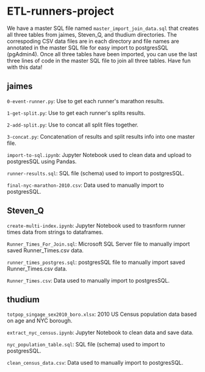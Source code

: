 # ETL-runners-project

We have a master SQL file named `master_import_join_data.sql` that creates all three tables from jaimes, Steven_Q, and thudium directories. The correspoding CSV data files are in each directory and file names are annotated in the master SQL file for easy import to postgresSQL (pgAdmin4). Once all three tables have been imported, you can use the last three lines of code in the master SQL file to join all three tables. Have fun with this data!

## jaimes
`0-event-runner.py`: Use to get each runner's marathon results.

`1-get-split.py`: Use to get each runner's splits results.

`2-add-split.py`: Use to concat all split files together.

`3-concat.py`: Concatenation of results and split results info into one master file.

`import-to-sql.ipynb`: Jupyter Notebook used to clean data and upload to postgresSQL using Pandas.

`runner-results.sql`: SQL file (schema) used to import to postgresSQL.

`final-nyc-marathon-2010.csv`: Data used to manually import to postgresSQL.

## Steven_Q
`create-multi-index.ipynb`: Jupyter Notebook used to trasnform runner times data from strings to dataframes.

`Runner_Times_For_Join.sql`: Microsoft SQL Server file to manually import saved Runner_Times.csv data.

`runner_times_postgres.sql`: postgresSQL file to manually import saved Runner_Times.csv data.

`Runner_Times.csv`: Data used to manually import to postgresSQL.

## thudium
`totpop_singage_sex2010_boro.xlsx`: 2010 US Census population data based on age and NYC borough.

`extract_nyc_census.ipynb`: Jupyter Notebook to clean data and save data.

`nyc_population_table.sql`: SQL file (schema) used to import to postgresSQL.

`clean_census_data.csv`: Data used to manually import to postgresSQL.
